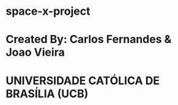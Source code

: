# space-x-project
# Created By: Carlos Fernandes & Joao Vieira
# UNIVERSIDADE CATÓLICA DE BRASÍLIA (UCB)
